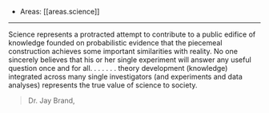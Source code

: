 
- Areas: [[areas.science]]

---

Science represents a protracted attempt to contribute to a public edifice of knowledge founded on probabilistic evidence that the piecemeal construction achieves some important similarities with reality. No one sincerely believes that his or her single experiment will answer any useful question once and for all. . . .
. . . theory development (knowledge) integrated across many single investigators (and experiments and data analyses) represents the true value of science to society.

> Dr. Jay Brand,
